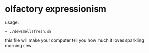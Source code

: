 # olfactory expressionism

usage:

```
~ ./dewsmellsfresh.sh
```

this file will make your computer tell you how much it loves sparkling morning dew
